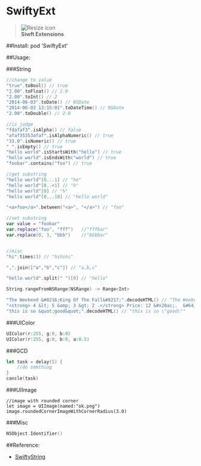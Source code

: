 # SwiftyExt
>![Resize icon][1]    
>**Siwft Extensions**

##Install:
    pod 'SwiftyExt'

##Usage:


###String

```swift
//change to value
"true".toBool() // true
"2.00".toFloat() // 2.0
"2.00".toInt() // 2
"2014-06-03".toDate() // NSDate
"2014-06-03 13:15:01".toDateTime() // NSDate
"2.00".toDouble() // 2.0

//is judge
"fdafaf3".isAlpha() // false
"afaf35353afaf".isAlphaNumeric() // true
"33.0".isNumeric() // true
" ".isEmpty() // true
"hello world".isStartsWith("hello") // true
"hello world".isEndsWith("world") // true
"foobar".contains("foo") // true

//get substring
"hello world"[0...1] // "he"
"hello world"[0..<1] // "h"
"hello world"[0] // "h"
"hello world"[0...10] // "hello world"

"<a>foo</a>".between("<a>", "</a>") // "foo"

//set substring
var value = "foobar"
var.replace("foo", "fff")	//"fffbar"
var.replace(0, 3, "bbb")	//"bbbbar"


//misc
"hi".times(3) // "hihihi"

",".join(["a","b","c"]) // "a,b,c"

"hello world".split(" ")[0] // "hello"

String.rangeFromNSRange(NSRange) -> Range<Int>
```

```swift
"The Weekend &#8216;King Of The Fall&#8217;".decodeHTML() // "The Weekend ‘King Of The Fall’"
"<strong> 4 &lt; 5 &amp; 3 &gt; 2 .</strong> Price: 12 &#x20ac;.  &#64; ".decodeHTML() // "<strong> 4 < 5 & 3 > 2 .</strong> Price: 12 €.  @ "
"this is so &quot;good&quot;".decodeHTML() // "this is so \"good\""
```

###UIColor
```swift
UIColor(r:255, g:0, b:0)
UIColor(r:255, g:0, b:0, a:0.5)
```


###GCD
```swift
let task = delay(5) {
	//do somthing
}
cancle(task)
```

###UIImage
```
//image with rounded corner
let image = UIImage(named:"ok.png")
image.roundedCornerImageWithCornerRadius(3.0) 
```

###Misc
```swift
NSObject.Identifier()
```


	
##Reference:
* [SwiftyString](https://github.com/amayne/SwiftString)


[1]: http://resizesafari.com/favicon.ico "SwiftyExt"

